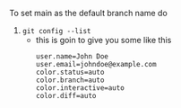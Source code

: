 To set main as the default branch name do
1. `git config --list`
   - this is goin to give you some like this
       ```
     user.name=John Doe
     user.email=johndoe@example.com
     color.status=auto
     color.branch=auto
     color.interactive=auto
     color.diff=auto
      ```
   
